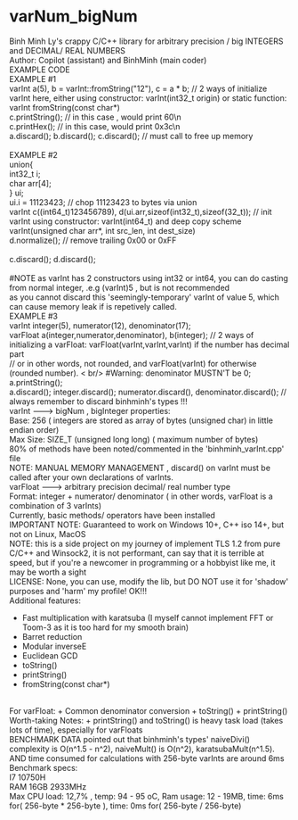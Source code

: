 # varNum_bigNum
Binh Minh Ly's crappy C/C++ library for arbitrary precision / big INTEGERS and DECIMAL/ REAL NUMBERS <br/>
Author: Copilot (assistant) and BinhMinh (main coder) <br/>
EXAMPLE CODE <br/>
EXAMPLE #1 <br />
varInt a(5), b = varInt::fromString("12"), c = a * b; // 2 ways of initialize varInt here, either using constructor: varInt(int32_t origin) or static function: 
varInt fromString(const char*) <br/>
c.printString(); // in this case , would print 60\n <br/>
c.printHex(); // in this case, would print 0x3c\n <br />
a.discard(); b.discard(); c.discard(); // must call to free up memory<br/>
<br/>
EXAMPLE #2 <br/>
union{ <br/>
int32_t i; <br/>
char arr[4]; <br/>
} ui; <br/>
ui.i = 11123423; // chop 11123423 to bytes via union <br />
varInt c((int64_t)123456789), d(ui.arr,sizeof(int32_t),sizeof(32_t)); // init varInt using constructor: varInt(int64_t) and deep copy scheme varInt(unsigned char arr*,
int src_len, int dest_size)
<br/>
d.normalize(); // remove trailing 0x00 or 0xFF  <br/>                                                                    
c.discard(); d.discard(); <br/>
<br/>
#NOTE as varInt has 2 constructors using int32 or int64, you can do casting from normal integer, .e.g (varInt)5 , but is not recommended <br/>
as you cannot discard this 'seemingly-temporary' varInt of value 5, which can cause memory leak if is repetively called.<br/>
EXAMPLE #3 <br/>
varInt integer(5), numerator(12), denominator(17); <br/>
varFloat a(integer,numerator,denominator), b(integer); // 2 ways of initializing a varFloat: varFloat(varInt,varInt,varInt) if the number has decimal part <br/>
                                                       // or in other words, not rounded, and varFloat(varInt) for otherwise (rounded number). < br/>
#Warning: denominator MUSTN'T be 0; <br/>
a.printString(); <br/>
a.discard(); integer.discard(); numerator.discard(), denominator.discard(); // always remember to discard binhminh's types !!! <br/>
varInt ---> bigNum , bigInteger properties: <br/>
Base: 256 ( integers are stored as array of bytes (unsigned char) in little endian order) <br/>
Max Size: SIZE_T (unsigned long long) ( maximum number of bytes) <br/>
80% of methods have been noted/commented in the 'binhminh_varInt.cpp' file <br/>
NOTE: MANUAL MEMORY MANAGEMENT , discard() on varInt must be called after your own declarations of varInts. <br/>
varFloat ---> arbitrary precision decimal/ real number type<br/>
Format: integer + numerator/ denominator ( in other words, varFloat is a combination of 3 varInts) <br/>
Currently, basic methods/ operators have been installed <br/>
IMPORTANT NOTE: Guaranteed to work on Windows 10+, C++ iso 14+, but not on Linux, MacOS <br/>
NOTE: this is a side project on my journey of implement TLS 1.2 from pure C/C++ and Winsock2, it is not performant, can say that it is terrible at speed, but if you're a newcomer in programming or a hobbyist like me, it<br/> may be worth a sight <br/>
LICENSE: None, you can use, modify the lib, but DO NOT use it for 'shadow' purposes and 'harm' my profile! OK!!! <br/>
Additional features:
+ Fast multiplication with karatsuba (I myself cannot implement FFT or Toom-3 as it is too hard for my smooth brain)
+ Barret reduction
+ Modular inverseE
+ Euclidean GCD
+ toString()
+ printString()
+ fromString(const char*)
<br/>
For varFloat:
+ Common denominator conversion
+ toString()
+ printString() <br/>
Worth-taking Notes:
+ printString() and toString() is heavy task load (takes lots of time), especially for varFloats
<br/>
BENCHMARK DATA pointed out that binhminh's types' naiveDivi() complexity is O(n^1.5 - n^2), naiveMult() is O(n^2), karatsubaMult(n^1.5). AND time consumed for calculations with 256-byte varInts are around 6ms <br/>
Benchmark specs: <br/>
I7 10750H <br/>
RAM 16GB 2933MHz <br/>
Max CPU load: 12,7% , temp: 94 - 95 oC, Ram usage: 12 - 19MB, time: 6ms for( 256-byte * 256-byte ), time: 0ms for( 256-byte / 256-byte) <br/>
